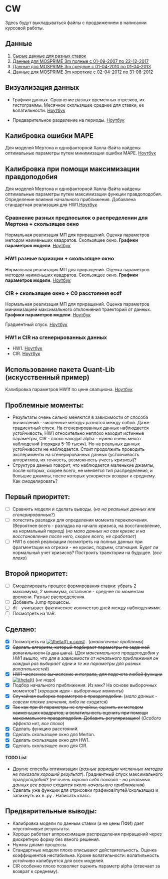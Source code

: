 # CW 
Здесь будут выкладываться файлы с продвижением в написании курсовой работы.
## Данные
1) [Сырые данные для разных ставок](https://github.com/DESimakov/CW/blob/master/mosprime.csv) 
2) [Данные для MOSPRIME 3m полные с 01-09-2007 по 22-12-2017](https://github.com/DESimakov/CW/blob/master/mosprime3m.csv)
3) [Данные для MOSPRIME 3m средние с 01-04-2010 по 01-04-2013](https://github.com/DESimakov/CW/blob/master/mosprime3m_between.csv)
4) [Данные для MOSPRIME 3m короткие с 02-04-2012 по 31-08-2012](https://github.com/DESimakov/CW/blob/master/mosprime3m_short.csv)
## Визуализация данных
* Графики данных. Сравнение разных временных отрезков, их гистограммы. Месячное скользящее среднее для ставки, ее волатильности. [Ноутбук](https://github.com/DESimakov/CW/blob/master/CW_data_and_visualisation.ipynb) 

* Предварительное разделение на периоды. [Ноутбук](https://github.com/DESimakov/CW/blob/master/CW_periods.ipynb)

## Калибровка ошибки MAPE
Для моделей Мертона и однофакторной Халла-Вайта найдены оптимальные параметры путем минимизации ошибки MAPE. [Ноутбук](https://github.com/DESimakov/CW/blob/master/CWm-calibration_MAPE.ipynb)
## Калибровка при помощи максимизации правдоподобия
Для моделей Мертона и однофакторной Халла-Вайта найдены оптимальные параметры путем максимизации функции правдоподобия. Определение влияния начального приближения. Добавлена стандартная реализация для HW1.[Ноутбук](https://github.com/DESimakov/CW/blob/master/CWm-calibration_ML.ipynb)
### Сравнение разных предпосылок о распределении для Мертона + скользящее окно
Нормальная реализация МП для приращений. Оценка параметров методом наименьших квадратов. Скользящее окно. **Графики параметров модели**. [Ноутбук](https://github.com/DESimakov/CW/blob/master/CW_Merton_OLS_and_Rolling.ipynb)

### HW1 разные вариации + скользящее окно
Нормальная реализация МП для приращений. Оценка параметров методом наименьших квадратов. Скользящее окно. **Графики параметров модели**.  [Ноутбук](https://github.com/DESimakov/CW/blob/master/CW_HW1_OLS+nonparametricmean+p0.ipynb)

### CIR + скользящее окно + C0 расстояния ecdf
Нормальная реализация МП для приращений. Оценка параметров минимизацией максимального отклониения траекторий от данных. **Графики параметров модели**. [Ноутбук](https://github.com/DESimakov/CW/blob/master/CW_CIR.ipynb )

Градиентный спуск. [Ноутбук](https://github.com/DESimakov/CW/blob/master/CW_CIR_FGD.ipynb)

### HW1 и CIR на сгенерированных данных
* HW1. [Ноутбук](https://github.com/DESimakov/CW/blob/master/CW_HW1_gen_data.ipynb )
* CIR. [Ноутбук](https://github.com/DESimakov/CW/blob/master/CW_CIR_gen_data.ipynb )

## Использование пакета Quant-Lib (искусственный пример)
Калибровка параметров HW1f по цене свапциона. [Ноутбук](https://github.com/DESimakov/CW/blob/master/CW_QuantLib.ipynb)

## Проблемные моменты:
* Результаты очень сильно меняются в зависимости от способа вычислений - численные методы разнятся между собой. Даже градиентный спуск. На сгенерированных данных наблюдается устойчивость, HW1 относительно неплохо находит истинные параметры, CIR - плохо находит alpha - нужно очень много наблюдений (порядка 5-10 тысяч). Но на реальных данных устойчивости не наблюдается. Стоит продолжить проводить эксперименты на сгенерированных данных (устойчивость алгоритмов, их точность, возможность учесть кризисы)?
* Структура данных говорит, что наблюдается маленькие джампы, после которых, скорее всего, не меняется тип распределения, и большие джампы, после которых ускоряется возврат к среднему. Как смоделировать?

## Первый приоритет:
- [ ] Сравнить модели и сделать выводы. (*но на реальных данных или сгенерированных?*)
- [ ] потестить разладки для определения момента переключения. (Вероятнее всего - разладка на начало кризиса, на восстановление, на нормальный период) (*но мало данных на сам кризис и на восстановление после него, скорее всего, не сработает*)
- [ ] HW1 в своей реализации посмотреть на полных данных при фрагментации на отрезки - не кризис, подъем, стагнация. Будет ли нормальный учет  кризисов? Построить траектории на будущее. (*все плохо*)

## Второй приоритет:
- [ ] Смоделировать процесс формирования ставки: убрать 2 максимума, 2 минимума, остальное - среднее по моментам времени. Разные распределения.
- [ ] Добавить Jump процессы.
- [ ] dt - учитывает фактическое количество дней между наблюдениями.
- [ ] Посмотреть на VaR.

## Сделано:
- [x] Посмотреть на <a href="https://www.codecogs.com/eqnedit.php?latex=\theta(t)&space;=&space;const" target="_blank"><img src="https://latex.codecogs.com/gif.latex?\theta(t)&space;=&space;const" title="\theta(t) = const" /></a> . (*аналогичные проблемы*)
- [x] ~~Сделать алгоритм, который подбирает параметры по заданной волатильности (в два шага).~~ (*Для максимального правдоподобия у HW1 вышло, что для в зависимости от начального приближения он каждый раз выбирает одни и те же параметры для разных волатильностей*)
- [x] ~~HW1 численное вычисление интеграла, для подсчета любой функции~~<a href="https://www.codecogs.com/eqnedit.php?latex=\theta(t)&space;=&space;const" target="_blank"><img src="https://latex.codecogs.com/gif.latex?\theta(t)" title="\theta(t)" /></a> (*не надо*)
- [x] Подбор начального приближения. Из мнк? На основе выборочных моментов? (*хорошая идея - выборочные моменты*)
- [x] ~~Случайная выборка параметров в правдоподобии.~~ (*мало данных - совсем плохие значения, либо не сходится*)
- [x] ~~Так как при dt параметры не случайны, оценить их методом наименьших квадратов, а волатильность оценить при помощи максимального правдоподобия. Добавить регуляризацию!~~ (*Особого эффекта нет, все плохо*)
- [X] Сделать функцию расстояний.
- [X] Сделать скользящее окно для Merton.
- [X] Сделать скользящее окно для HW1.
- [X] Сделать скользящее окно для CIR.

#### TODO List
* Другие способы оптимизации (*разные вариации численных методов не показали хороший результат*). Градиентный спуск максимального правдоподобия? (*не очень хорошо себя показал - на реальных данных все равно сходится около начального приближения*)
* Сделать уже функции для отрисовки графиков/путей/скользящиз и запихнуть их в .py . Написать класс.


## Предварительные выводы:
* Калибровка модели по данным ставки (а не цены ПФИ) дает неустойчивые результаты.
* Хорошо работает аппроксимация распределения приращений через дискретную форму без явного решения.
* Нужны джамп процессы.
* Стандартные модели плохо описывают действительность. Оценка коэффициентов нестабильна. Кроме волатильности: волатильность устойчиво калибруется для всех моделей.
* CIR особенно плохо позволяет оценить параметр alpha (отвечает за возврат к среднему).
